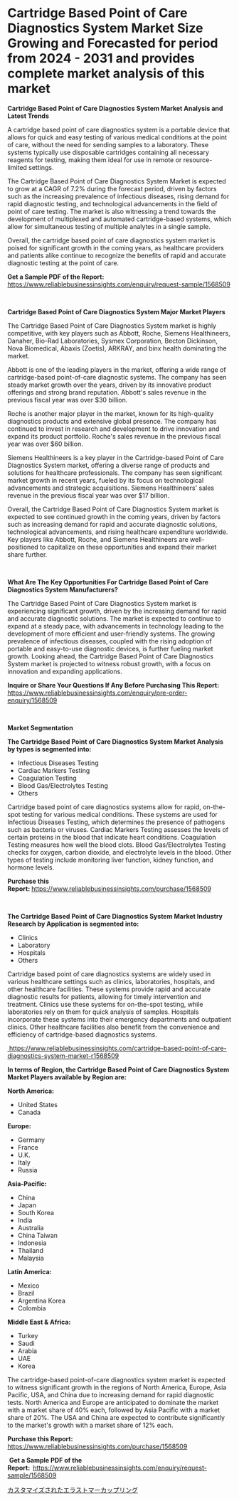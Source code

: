 <p><h1>Cartridge Based Point of Care Diagnostics System Market Size Growing and Forecasted for period from 2024 - 2031 and provides complete market analysis of this market</h1></p><p><strong>Cartridge Based Point of Care Diagnostics System Market Analysis and Latest Trends</strong></p>
<p><p>A cartridge based point of care diagnostics system is a portable device that allows for quick and easy testing of various medical conditions at the point of care, without the need for sending samples to a laboratory. These systems typically use disposable cartridges containing all necessary reagents for testing, making them ideal for use in remote or resource-limited settings.</p><p>The Cartridge Based Point of Care Diagnostics System Market is expected to grow at a CAGR of 7.2% during the forecast period, driven by factors such as the increasing prevalence of infectious diseases, rising demand for rapid diagnostic testing, and technological advancements in the field of point of care testing. The market is also witnessing a trend towards the development of multiplexed and automated cartridge-based systems, which allow for simultaneous testing of multiple analytes in a single sample.</p><p>Overall, the cartridge based point of care diagnostics system market is poised for significant growth in the coming years, as healthcare providers and patients alike continue to recognize the benefits of rapid and accurate diagnostic testing at the point of care.</p></p>
<p><strong>Get a Sample PDF of the Report:&nbsp;</strong> <a href="https://www.reliablebusinessinsights.com/enquiry/request-sample/1568509">https://www.reliablebusinessinsights.com/enquiry/request-sample/1568509</a></p>
<p>&nbsp;</p>
<p><strong>Cartridge Based Point of Care Diagnostics System Major Market Players</strong></p>
<p><p>The Cartridge Based Point of Care Diagnostics System market is highly competitive, with key players such as Abbott, Roche, Siemens Healthineers, Danaher, Bio-Rad Laboratories, Sysmex Corporation, Becton Dickinson, Nova Biomedical, Abaxis (Zoetis), ARKRAY, and binx health dominating the market.</p><p>Abbott is one of the leading players in the market, offering a wide range of cartridge-based point-of-care diagnostic systems. The company has seen steady market growth over the years, driven by its innovative product offerings and strong brand reputation. Abbott's sales revenue in the previous fiscal year was over $30 billion.</p><p>Roche is another major player in the market, known for its high-quality diagnostics products and extensive global presence. The company has continued to invest in research and development to drive innovation and expand its product portfolio. Roche's sales revenue in the previous fiscal year was over $60 billion.</p><p>Siemens Healthineers is a key player in the Cartridge-based Point of Care Diagnostics System market, offering a diverse range of products and solutions for healthcare professionals. The company has seen significant market growth in recent years, fueled by its focus on technological advancements and strategic acquisitions. Siemens Healthineers' sales revenue in the previous fiscal year was over $17 billion.</p><p>Overall, the Cartridge Based Point of Care Diagnostics System market is expected to see continued growth in the coming years, driven by factors such as increasing demand for rapid and accurate diagnostic solutions, technological advancements, and rising healthcare expenditure worldwide. Key players like Abbott, Roche, and Siemens Healthineers are well-positioned to capitalize on these opportunities and expand their market share further.</p></p>
<p>&nbsp;</p>
<p><strong>What Are The Key Opportunities For Cartridge Based Point of Care Diagnostics System Manufacturers?</strong></p>
<p><p>The Cartridge Based Point of Care Diagnostics System market is experiencing significant growth, driven by the increasing demand for rapid and accurate diagnostic solutions. The market is expected to continue to expand at a steady pace, with advancements in technology leading to the development of more efficient and user-friendly systems. The growing prevalence of infectious diseases, coupled with the rising adoption of portable and easy-to-use diagnostic devices, is further fueling market growth. Looking ahead, the Cartridge Based Point of Care Diagnostics System market is projected to witness robust growth, with a focus on innovation and expanding applications.</p></p>
<p><strong>Inquire or Share Your Questions If Any Before Purchasing This Report:</strong> <a href="https://www.reliablebusinessinsights.com/enquiry/pre-order-enquiry/1568509">https://www.reliablebusinessinsights.com/enquiry/pre-order-enquiry/1568509</a></p>
<p>&nbsp;</p>
<p><strong>Market Segmentation</strong></p>
<p><strong>The Cartridge Based Point of Care Diagnostics System Market Analysis by types is segmented into:</strong></p>
<p><ul><li>Infectious Diseases Testing</li><li>Cardiac Markers Testing</li><li>Coagulation Testing</li><li>Blood Gas/Electrolytes Testing</li><li>Others</li></ul></p>
<p><p>Cartridge based point of care diagnostics systems allow for rapid, on-the-spot testing for various medical conditions. These systems are used for Infectious Diseases Testing, which determines the presence of pathogens such as bacteria or viruses. Cardiac Markers Testing assesses the levels of certain proteins in the blood that indicate heart conditions. Coagulation Testing measures how well the blood clots. Blood Gas/Electrolytes Testing checks for oxygen, carbon dioxide, and electrolyte levels in the blood. Other types of testing include monitoring liver function, kidney function, and hormone levels.</p></p>
<p><strong>Purchase this Report:&nbsp;</strong><a href="https://www.reliablebusinessinsights.com/purchase/1568509">https://www.reliablebusinessinsights.com/purchase/1568509</a></p>
<p>&nbsp;</p>
<p><strong>The Cartridge Based Point of Care Diagnostics System Market Industry Research by Application is segmented into:</strong></p>
<p><ul><li>Clinics</li><li>Laboratory</li><li>Hospitals</li><li>Others</li></ul></p>
<p><p>Cartridge based point of care diagnostics systems are widely used in various healthcare settings such as clinics, laboratories, hospitals, and other healthcare facilities. These systems provide rapid and accurate diagnostic results for patients, allowing for timely intervention and treatment. Clinics use these systems for on-the-spot testing, while laboratories rely on them for quick analysis of samples. Hospitals incorporate these systems into their emergency departments and outpatient clinics. Other healthcare facilities also benefit from the convenience and efficiency of cartridge-based diagnostics systems.</p></p>
<p><a href="https://www.reliablebusinessinsights.com/cartridge-based-point-of-care-diagnostics-system-market-r1568509">&nbsp;https://www.reliablebusinessinsights.com/cartridge-based-point-of-care-diagnostics-system-market-r1568509</a></p>
<p><strong>In terms of Region, the Cartridge Based Point of Care Diagnostics System Market Players available by Region are:</strong></p>
<p>
    <p> <strong> North America: </strong>
        <ul>
            <li>United States</li>
            <li>Canada</li>
        </ul>
        </p> 
    <p> <strong> Europe: </strong>
        <ul>
            <li>Germany</li>
            <li>France</li>
            <li>U.K.</li>
            <li>Italy</li>
            <li>Russia</li>
        </ul>
        </p> 
    <p> <strong> Asia-Pacific: </strong>
        <ul>
            <li>China</li>
            <li>Japan</li>
            <li>South Korea</li>
            <li>India</li>
            <li>Australia</li>
            <li>China Taiwan</li>
            <li>Indonesia</li>
            <li>Thailand</li>
            <li>Malaysia</li>
        </ul>
        </p> 
    <p> <strong> Latin America: </strong>
        <ul>
            <li>Mexico</li>
            <li>Brazil</li>
            <li>Argentina Korea</li>
            <li>Colombia</li>
        </ul>
        </p> 
    <p> <strong> Middle East & Africa: </strong>
        <ul>
            <li>Turkey</li>
            <li>Saudi</li>
            <li>Arabia</li>
            <li>UAE</li>
            <li>Korea</li>
        </ul>
    </p>
    </p>
<p><p>The cartridge-based point-of-care diagnostics system market is expected to witness significant growth in the regions of North America, Europe, Asia Pacific, USA, and China due to increasing demand for rapid diagnostic tests. North America and Europe are anticipated to dominate the market with a market share of 40% each, followed by Asia Pacific with a market share of 20%. The USA and China are expected to contribute significantly to the market's growth with a market share of 12% each.</p></p>
<p><strong>Purchase this Report: </strong><a href="https://www.reliablebusinessinsights.com/purchase/1568509">https://www.reliablebusinessinsights.com/purchase/1568509</a></p>
<p>&nbsp;<strong>Get a Sample PDF of the Report:&nbsp;&nbsp;</strong><a href="https://www.reliablebusinessinsights.com/enquiry/request-sample/1568509">https://www.reliablebusinessinsights.com/enquiry/request-sample/1568509</a></p>
<p><strong></strong></p>
<p><p><a href="https://github.com/JoanaNitzsche/Market-Research-Report-List-1/blob/main/6851525108299.md">カスタマイズされたエラストマーカップリング</a></p></p>